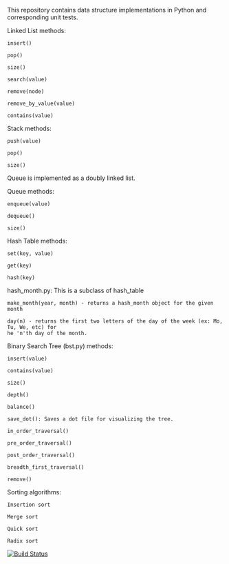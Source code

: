This repository contains data structure implementations in Python and corresponding unit tests.



Linked List methods:

    insert()

    pop()

    size()

    search(value)

    remove(node)

    remove_by_value(value)

    contains(value)



Stack methods:

    push(value)

    pop()

    size()


Queue is implemented as a doubly linked list.

Queue methods:

    enqueue(value)

    dequeue()

    size()


Hash Table methods:

    set(key, value)

    get(key)

    hash(key)

hash_month.py: This is a subclass of hash_table

    make_month(year, month) - returns a hash_month object for the given month

    day(n) - returns the first two letters of the day of the week (ex: Mo, Tu, We, etc) for 
    he 'n'th day of the month.


Binary Search Tree (bst.py) methods:

    insert(value)

    contains(value)

    size()

    depth()

    balance()

    save_dot(): Saves a dot file for visualizing the tree.

    in_order_traversal()

    pre_order_traversal()

    post_order_traversal()

    breadth_first_traversal()

    remove()


Sorting algorithms:

    Insertion sort

    Merge sort

    Quick sort

    Radix sort


[![Build Status](https://travis-ci.org/jbrengman/data_structures.png?branch=master)](https://travis-ci.org/jbrengman/data_structures)
